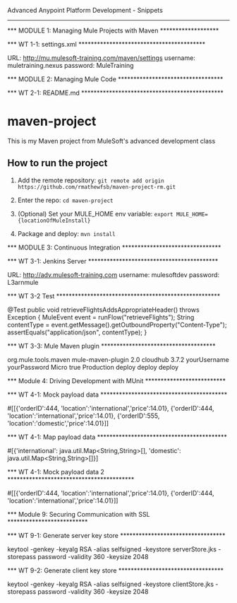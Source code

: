 Advanced Anypoint Platform Development - Snippets

*******************************************************************

*** MODULE 1: Managing Mule Projects with Maven *******************

*** WT 1-1: settings.xml  *****************************************

URL: http://mu.mulesoft-training.com/maven/settings
username: muletraining.nexus
password: MuleTraining

*** MODULE 2: Managing Mule Code **********************************

*** WT 2-1: README.md **********************************************

# maven-project

This is my Maven project from MuleSoft's advanced development class

## How to run the project

1. Add the remote repository: `git remote add origin https://github.com/rmathewfsb/maven-project-rm.git`

1. Enter the repo: `cd maven-project`

1. (Optional) Set your MULE_HOME env variable: `export MULE_HOME={locationOfMuleInstall}`

1. Package and deploy: `mvn install` 


*** MODULE 3: Continuous Integration ********************************

*** WT 3-1: Jenkins Server ******************************************

URL: http://adv.mulesoft-training.com
username: mulesoftdev
password: L3arnmule

*** WT 3-2 Test *****************************************************

 @Test
 public void retrieveFlightsAddsAppropriateHeader() throws Exception {
   MuleEvent event = runFlow("retrieveFlights");
   String contentType = event.getMessage().getOutboundProperty("Content-Type");
   assertEquals("application/json", contentType);
 }
 
*** WT 3-3: Mule Maven plugin  ************************************* 

<plugin>
    <groupId>org.mule.tools.maven</groupId>
    <artifactId>mule-maven-plugin</artifactId>
    <version>2.0</version>
    <configuration>
        <deploymentType>cloudhub</deploymentType>
        <muleVersion>3.7.2</muleVersion> 
        <username>yourUsername</username>
        <password>yourPassword</password>
	 <workerType>Micro</workerType>
        <redeploy>true</redeploy>
        <environment>Production</environment>
    </configuration>
    <executions>
        <execution>
            <id>deploy</id>
            <phase>deploy</phase>
            <goals>
                <goal>deploy</goal>
            </goals>
        </execution>
    </executions>
</plugin>

*** Module 4: Driving Development with MUnit **************************

*** WT 4-1: Mock payload data *****************************************  
    
#[[{'orderID':444, 'location':'international','price':14.01}, {'orderID':444, 'location':'international','price':14.01}, {'orderID':555, 'location':'domestic','price':14.01}]]

*** WT 4-1: Map payload data ****************************************** 

#[{'international': java.util.Map<String,String>[], 'domestic': java.util.Map<String,String>[]}]

*** WT 4-1: Mock payload data 2 ***************************************** 

#[[{'orderID':444, 'location':'international','price':14.01}, {'orderID':444, 'location':'international','price':14.01}]]

*** Module 9: Securing Communication with SSL **************************

*** WT 9-1: Generate server key store ********************************** 

keytool -genkey -keyalg RSA -alias selfsigned -keystore serverStore.jks -storepass password -validity 360 -keysize 2048

*** WT 9-2: Generate client key store ********************************** 

keytool -genkey -keyalg RSA -alias selfsigned -keystore clientStore.jks -storepass password -validity 360 -keysize 2048